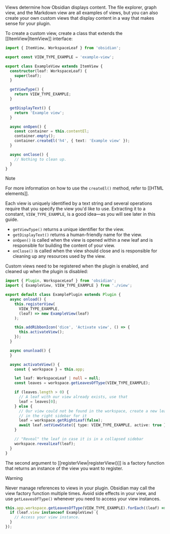 Views determine how Obsidian displays content. The file explorer, graph view, and the Markdown view are all examples of views, but you can also create your own custom views that display content in a way that makes sense for your plugin.

To create a custom view, create a class that extends the [[ItemView|ItemView]] interface:

```ts
import { ItemView, WorkspaceLeaf } from 'obsidian';

export const VIEW_TYPE_EXAMPLE = 'example-view';

export class ExampleView extends ItemView {
  constructor(leaf: WorkspaceLeaf) {
    super(leaf);
  }

  getViewType() {
    return VIEW_TYPE_EXAMPLE;
  }

  getDisplayText() {
    return 'Example view';
  }

  async onOpen() {
    const container = this.contentEl;
    container.empty();
    container.createEl('h4', { text: 'Example view' });
  }

  async onClose() {
    // Nothing to clean up.
  }
}
```

> [!note]
> For more information on how to use the `createEl()` method, refer to [[HTML elements]].

Each view is uniquely identified by a text string and several operations require that you specify the view you'd like to use. Extracting it to a constant, `VIEW_TYPE_EXAMPLE`, is a good idea—as you will see later in this guide.

- `getViewType()` returns a unique identifier for the view.
- `getDisplayText()` returns a human-friendly name for the view.
- `onOpen()` is called when the view is opened within a new leaf and is responsible for building the content of your view.
- `onClose()` is called when the view should close and is responsible for cleaning up any resources used by the view.

Custom views need to be registered when the plugin is enabled, and cleaned up when the plugin is disabled:

```ts
import { Plugin, WorkspaceLeaf } from 'obsidian';
import { ExampleView, VIEW_TYPE_EXAMPLE } from './view';

export default class ExamplePlugin extends Plugin {
  async onload() {
    this.registerView(
      VIEW_TYPE_EXAMPLE,
      (leaf) => new ExampleView(leaf)
    );

    this.addRibbonIcon('dice', 'Activate view', () => {
      this.activateView();
    });
  }

  async onunload() {
  }

  async activateView() {
    const { workspace } = this.app;

    let leaf: WorkspaceLeaf | null = null;
    const leaves = workspace.getLeavesOfType(VIEW_TYPE_EXAMPLE);

    if (leaves.length > 0) {
      // A leaf with our view already exists, use that
      leaf = leaves[0];
    } else {
      // Our view could not be found in the workspace, create a new leaf
      // in the right sidebar for it
      leaf = workspace.getRightLeaf(false);
      await leaf.setViewState({ type: VIEW_TYPE_EXAMPLE, active: true });
    }

    // "Reveal" the leaf in case it is in a collapsed sidebar
    workspace.revealLeaf(leaf);
  }
}
```

The second argument to [[registerView|registerView()]] is a factory function that returns an instance of the view you want to register.

> [!warning]
> Never manage references to views in your plugin. Obsidian may call the view factory function multiple times. Avoid side effects in your view, and use `getLeavesOfType()` whenever you need to access your view instances.
>
> ```ts
> this.app.workspace.getLeavesOfType(VIEW_TYPE_EXAMPLE).forEach((leaf) => {
>   if (leaf.view instanceof ExampleView) {
>     // Access your view instance.
>   }
> });
> ```
